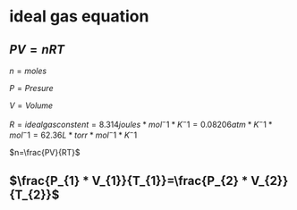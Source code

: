 

# ideal gas equation

## $PV=nRT$

$n = moles$

$P = Presure$

$V = Volume$

$R = idealgasconstent = 8.314 joules * mol^-1 * K^-1 = 0.08206 atm * K^-1 * mol^-1 =
62.36 L * torr * mol^-1 * K^-1$

$n=\frac{PV}{RT}$

## $\frac{P_{1} * V_{1}}{T_{1}}=\frac{P_{2} * V_{2}}{T_{2}}$
